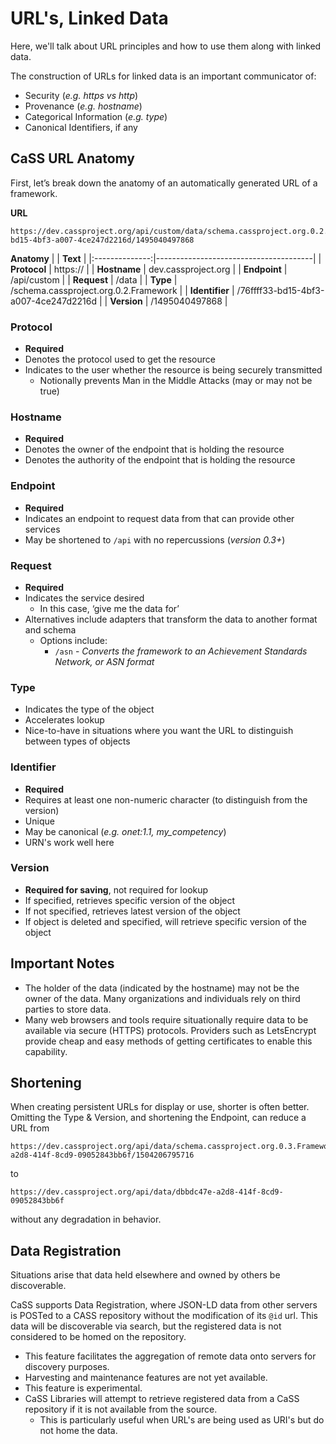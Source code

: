 # URL's, Linked Data

Here, we'll talk about URL principles and how to use them along with linked data.

The construction of URLs for linked data is an important communicator of:
* Security (*e.g. https vs http*)
* Provenance (*e.g. hostname*)
* Categorical Information (*e.g. type*)
* Canonical Identifiers, if any

## CaSS URL Anatomy

First, let’s break down the anatomy of an automatically generated URL of a framework.

**URL**
```
https://dev.cassproject.org/api/custom/data/schema.cassproject.org.0.2.Framework/76ffff33-bd15-4bf3-a007-4ce247d2216d/1495040497868
```

**Anatomy**
|                | **Text**                              |
|:--------------:|---------------------------------------|
|  **Protocol**  | https://                              |
|  **Hostname**  | dev.cassproject.org                   |
|  **Endpoint**  | /api/custom                           |
|   **Request**  | /data                                 |
| **Type**       | /schema.cassproject.org.0.2.Framework |
| **Identifier** | /76ffff33-bd15-4bf3-a007-4ce247d2216d |
| **Version**    | /1495040497868                        |

### Protocol

* **Required**
* Denotes the protocol used to get the resource
* Indicates to the user whether the resource is being securely transmitted
    * Notionally prevents Man in the Middle Attacks (may or may not be true)

### Hostname

* **Required**
* Denotes the owner of the endpoint that is holding the resource
* Denotes the authority of the endpoint that is holding the resource

### Endpoint

* **Required**
* Indicates an endpoint to request data from that can provide other services
* May be shortened to ```/api``` with no repercussions (*version 0.3+*)

### Request

* **Required**
* Indicates the service desired
    * In this case, ‘give me the data for’
* Alternatives include adapters that transform the data to another format and schema
    * Options include:
        * ```/asn``` - *Converts the framework to an Achievement Standards Network, or ASN format*

### Type

* Indicates the type of the object
* Accelerates lookup
* Nice-to-have in situations where you want the URL to distinguish between types of objects

### Identifier

* **Required**
* Requires at least one non-numeric character (to distinguish from the version)
* Unique
* May be canonical (*e.g. onet:1.1, my_competency*)
* URN's work well here

### Version

* **Required for saving**, not required for lookup
* If specified, retrieves specific version of the object
* If not specified, retrieves latest version of the object
* If object is deleted and specified, will retrieve specific version of the object


## Important Notes

* The holder of the data (indicated by the hostname) may not be the owner of the data. Many organizations and individuals rely on third parties to store data.
* Many web browsers and tools require situationally require data to be available via secure (HTTPS) protocols. Providers such as LetsEncrypt provide cheap and easy methods of getting certificates to enable this capability.

## Shortening

When creating persistent URLs for display or use, shorter is often better. Omitting the Type & Version, and shortening the Endpoint, can reduce a URL from

```
https://dev.cassproject.org/api/data/schema.cassproject.org.0.3.Framework/dbbdc47e-a2d8-414f-8cd9-09052843bb6f/1504206795716
```

to

```https://dev.cassproject.org/api/data/dbbdc47e-a2d8-414f-8cd9-09052843bb6f```

without any degradation in behavior.

## Data Registration

Situations arise that data held elsewhere and owned by others be discoverable.

CaSS supports Data Registration, where JSON-LD data from other servers is POSTed to a CASS repository without the modification of its ```@id``` url. This data will be discoverable via search, but the registered data is not considered to be homed on the repository.

* This feature facilitates the aggregation of remote data onto servers for discovery purposes.
* Harvesting and maintenance features are not yet available.
* This feature is experimental.
* CaSS Libraries will attempt to retrieve registered data from a CaSS repository if it is not available from the source.
    * This is particularly useful when URL's are being used as URI's but do not home the data.